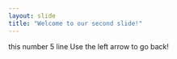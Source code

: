 ```yaml
---
layout: slide
title: "Welcome to our second slide!"
---
```

this number 5 line
Use the left arrow to go back!
